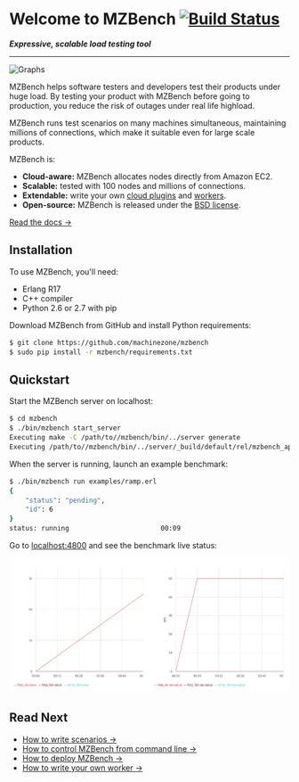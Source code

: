 # Welcome to MZBench [![Build Status](https://travis-ci.org/machinezone/mzbench.svg?branch=master)](https://travis-ci.org/machinezone/mzbench)

***Expressive, scalable load testing tool***

---

![Graphs](doc/images/graphs.gif)

MZBench helps software testers and developers test their products under huge load. By testing your product with MZBench before going to production, you reduce the risk of outages under real life highload. 

MZBench runs test scenarios on many machines simultaneous, maintaining millions of connections, which make it suitable even for large scale products.

MZBench is:

 - **Cloud-aware:** MZBench allocates nodes directly from Amazon EC2. 
 - **Scalable:** tested with 100 nodes and millions of connections.
 - **Extendable:** write your own [cloud plugins](doc/cloud_plugins.md#how-to-write-a-cloud-plugin) and [workers](doc/workers.md#how-to-write-a-worker). 
 - **Open-source:** MZBench is released under the [BSD license](https://github.com/machinezone/mzbench/blob/master/LICENSE).

[Read the docs →](https://machinezone.github.io/mzbench)


## Installation

To use MZBench, you'll need:

 - Erlang R17
 - C++ compiler
 - Python 2.6 or 2.7 with pip

Download MZBench from GitHub and install Python requirements:

```bash
$ git clone https://github.com/machinezone/mzbench
$ sudo pip install -r mzbench/requirements.txt 
```

## Quickstart

Start the MZBench server on localhost:

```bash
$ cd mzbench
$ ./bin/mzbench start_server
Executing make -C /path/to//mzbench/bin/../server generate
Executing /path/to//mzbench/bin/../server/_build/default/rel/mzbench_api/bin/mzbench_api start
```

When the server is running, launch an example benchmark:

```bash
$ ./bin/mzbench run examples/ramp.erl
{
    "status": "pending", 
    "id": 6
}
status: running                       00:09
```

Go to [localhost:4800](http://localhost:4800) and see the benchmark live status:

![Test Benchmark](doc/images/test_benchmark.png)


## Read Next

 - [How to write scenarios →](doc/scenarios.md)
 - [How to control MZBench from command line →](doc/cli.md)
 - [How to deploy MZBench →](doc/deployment.md)
 - [How to write your own worker →](doc/workers.md#how-to-write-a-worker)

